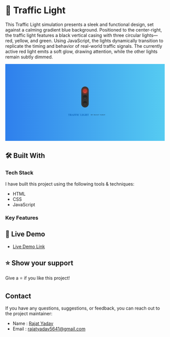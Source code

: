# 🚦 Traffic Light <a name="about-project"></a>

This Traffic Light simulation presents a sleek and functional design, set against a calming gradient blue background. Positioned to the center-right, the traffic light features a black vertical casing with three circular lights—red, yellow, and green. Using JavaScript, the lights dynamically transition to replicate the timing and behavior of real-world traffic signals. The currently active red light emits a soft glow, drawing attention, while the other lights remain subtly dimmed.


![screenshot](/Traffic%20Light/assets/image.png)

## 🛠 Built With 

### Tech Stack 

I have built this project using the following tools & techniques:

- HTML
- CSS
- JavaScript

### Key Features 


## 🚀 Live Demo 

- [Live Demo Link](https://java-script-projects03-yr.vercel.app/)


## ⭐️ Show your support 

Give a ⭐️ if you like this project!

## Contact

If you have any questions, suggestions, or feedback, you can reach out to the project maintainer:

- Name : [Rajat Yadav](https://https://www.linkedin.com/in/rajat-y-089238265/)
- Email : [rajatyadav5641@gmail.com](mailto:rajatyadav5641@gmail.com)